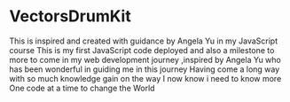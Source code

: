 # VectorsDrumKit
This is inspired and created with guidance by Angela Yu in my JavaScript course 
This is my first JavaScript code deployed and also a milestone to more to come in my web development journey ,inspired by Angela Yu who has been wonderful in guiding me in this journey
Having come a long way with so much knowledge gain on the way
I now know i need to know more
One code at a time to change the World
